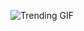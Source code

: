 
<!-- GIF_SECTION -->
![Trending GIF](https://media0.giphy.com/media/v1.Y2lkPThiYjIxNzcyZ2dzbDhtMG1vMXowNWlkZTJtb2EzNXVjeTRqbHV4YmhqbHg3ZnZtdCZlcD12MV9naWZzX3NlYXJjaCZjdD1n/ZVik7pBtu9dNS/giphy.gif)
<!-- END_GIF_SECTION -->
